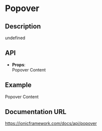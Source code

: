 # Popover

## Description
undefined

## API
- **Props**: <IonPopover><div>Popover Content</div></IonPopover>

## Example
<IonPopover><div>Popover Content</div></IonPopover>

## Documentation URL
https://ionicframework.com/docs/api/popover
